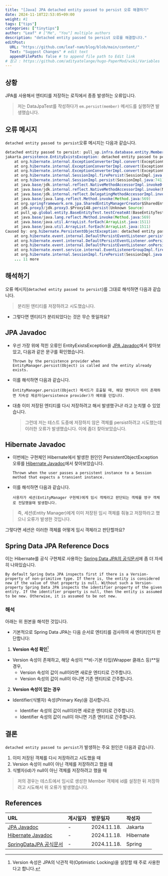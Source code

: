 ```yaml
---
title: "[Java] JPA detached entity passed to persist 오류 해결하기"
date: 2024-11-18T22:53:05+09:00
weight: #1
tags: ["tips"]
categories: ["tinytips"]
author: "Leaf" # ["Me", "You"] multiple authors
description: "detached entity passed to persist 오류를 해결합니다."
editPost:
  URL: "https://github.com/leaf-nam/blog/blob/main/content/"
  Text: "Suggest Changes" # edit text
  appendFilePath: false # to append file path to Edit link
# 참고 : https://github.com/adityatelange/hugo-PaperMod/wiki/Variables
---
```


## 상황

JPA를 사용해서 엔티티를 저장하는 로직에서 종종 발생하는 오류입니다.

> 저는 DataJpaTest를 작성하다가 `em.persist(member)` 메서드를 실행하면 발생했습니다.

## 오류 메시지

`detached entity passed to persist`오류 메시지는 다음과 같습니다.

```java
detached entity passed to persist: pull_up.infra.database.entity.Member
jakarta.persistence.EntityExistsException: detached entity passed to persist: pull_up.infra.database.entity.Member
	at org.hibernate.internal.ExceptionConverterImpl.convert(ExceptionConverterImpl.java:126)
	at org.hibernate.internal.ExceptionConverterImpl.convert(ExceptionConverterImpl.java:167)
	at org.hibernate.internal.ExceptionConverterImpl.convert(ExceptionConverterImpl.java:173)
	at org.hibernate.internal.SessionImpl.firePersist(SessionImpl.java:763)
	at org.hibernate.internal.SessionImpl.persist(SessionImpl.java:741)
	at java.base/jdk.internal.reflect.NativeMethodAccessorImpl.invoke0(Native Method)
	at java.base/jdk.internal.reflect.NativeMethodAccessorImpl.invoke(NativeMethodAccessorImpl.java:77)
	at java.base/jdk.internal.reflect.DelegatingMethodAccessorImpl.invoke(DelegatingMethodAccessorImpl.java:43)
	at java.base/java.lang.reflect.Method.invoke(Method.java:569)
	at org.springframework.orm.jpa.SharedEntityManagerCreator$SharedEntityManagerInvocationHandler.invoke(SharedEntityManagerCreator.java:319)
	at jdk.proxy3/jdk.proxy3.$Proxy148.persist(Unknown Source)
	at pull_up.global.entity.BaseEntityTest.testCreateAt(BaseEntityTest.java:35)
	at java.base/java.lang.reflect.Method.invoke(Method.java:569)
	at java.base/java.util.ArrayList.forEach(ArrayList.java:1511)
	at java.base/java.util.ArrayList.forEach(ArrayList.java:1511)
Caused by: org.hibernate.PersistentObjectException: detached entity passed to persist: pull_up.infra.database.entity.Member
	at org.hibernate.event.internal.DefaultPersistEventListener.persist(DefaultPersistEventListener.java:88)
	at org.hibernate.event.internal.DefaultPersistEventListener.onPersist(DefaultPersistEventListener.java:77)
	at org.hibernate.event.internal.DefaultPersistEventListener.onPersist(DefaultPersistEventListener.java:54)
	at org.hibernate.event.service.internal.EventListenerGroupImpl.fireEventOnEachListener(EventListenerGroupImpl.java:127)
	at org.hibernate.internal.SessionImpl.firePersist(SessionImpl.java:757)
	... 11 more
```

## 해석하기

오류 메시지(`detached entity passed to persist`)를 그대로 해석하면 다음과 같습니다.

> 분리된 엔티티를 저장하려고 시도했습니다.

- 그렇다면 엔티티가 분리되었다는 것은 무슨 뜻일까요?

## JPA Javadoc

- 우선 가장 위에 적힌 오류인 EntityExistsException을 [JPA Javadoc](https://jakarta.ee/specifications/platform/9/apidocs/jakarta/persistence/entityexistsexception)에서 찾아보았고, 다음과 같은 문구를 확인했습니다.

  `Thrown by the persistence provider when EntityManager.persist(Object) is called and the entity already exists. `

- 이를 해석하면 다음과 같습니다.

  `EntityManager.persist(Object) 메서드가 호출될 때, 해당 엔티티가 이미 존재하면 지속성 제공자(persistence provider)가 예외를 던집니다.`

- 대충 이미 저장된 엔티티를 다시 저장하려고 해서 발생했구나! 라고 눈치챌 수 있었습니다.
  > 그런데 저는 테스트 도중에 저장하지 않은 객체를 persist하려고 시도했는데 이러한 오류가 발생했습니다. 이에 좀더 찾아보았습니다.

## Hibernate Javadoc

- 이번에는 구현체인 Hibernate에서 발생한 원인인 PersistentObjectException 오류를 [Hibernate Javadoc](https://docs.jboss.org/hibernate/orm/6.6/javadocs/org/hibernate/PersistentObjectException.html)에서 찾아보았습니다.

  `Thrown when the user passes a persistent instance to a Session method that expects a transient instance.`

- 이를 해석하면 다음과 같습니다.

  `사용자가 세션(EntityManager 구현체)에게 임시 객체라고 판단되는 객체를 영구 객체로 전달했을때 발생합니다.`

> 즉, 세션(Entity Manager)에게 이미 저장된 임시 객체를 줘놓고 저장하라고 했으니 오류가 발생한 것입니다.

그렇다면 세션은 이러한 객체를 어떻게 임시 객체라고 판단할까요?

## Spring Data JPA Reference Docs

이는 Hibernate를 공식 구현체로 사용하는 [Spring Data JPA의 공식문서](https://docs.spring.io/spring-data/jpa/reference/jpa/entity-persistence.html#jpa.entity-persistence.saving-entities.strategies)에 좀 더 자세히 나와있습니다.

`By default Spring Data JPA inspects first if there is a Version-property of non-primitive type. If there is, the entity is considered new if the value of that property is null. Without such a Version-property Spring Data JPA inspects the identifier property of the given entity. If the identifier property is null, then the entity is assumed to be new. Otherwise, it is assumed to be not new.`

### 해석

아래는 위 원본을 해석한 것입니다.

- 기본적으로 Spring Data JPA는 다음 순서로 엔티티를 검사하여 새 엔티티인지 판단합니다:

1. **Version 속성 확인**[^1]

- Version 속성이 존재하고, 해당 속성이 **비-기본 타입(Wrapper 클래스 등)**일 경우,
  - Version 속성의 값이 null이라면 새로운 엔티티로 간주합니다.
  - Version 속성의 값이 null이 아니면 기존 엔티티로 간주합니다.

2. **Version 속성이 없는 경우**

- Identifier(식별자) 속성(Primary Key)을 검사합니다.

  - Identifier 속성의 값이 null이라면 새로운 엔티티로 간주합니다.
  - Identifier 속성의 값이 null이 아니면 기존 엔티티로 간주합니다.

## 결론

`detached entity passed to persist`가 발생하는 주요 원인은 다음과 같습니다.

1. 이미 저장된 객체를 다시 저장하려고 시도했을 때
2. Version 속성이 null이 아닌 객체를 저장하려고 했을 떄
3. 식별자(id)가 null이 아닌 객체를 저장하려고 했을 때

> 저의 경우는 테스트에서 임시로 생성한 Member 객체에 id를 설정한 뒤 저장하려고 시도해서 위 오류가 발생했습니다.

## References

| URL                                                                                                                                                      | 게시일자 | 방문일자    | 작성자    |
| :------------------------------------------------------------------------------------------------------------------------------------------------------- | :------- | :---------- | :-------- |
| [JPA Javadoc](https://jakarta.ee/specifications/platform/9/apidocs/jakarta/persistence/entityexistsexception)                                            | -        | 2024.11.18. | Jakarta   |
| [Hibernate Javadoc](https://docs.jboss.org/hibernate/orm/6.6/javadocs/org/hibernate/PersistentObjectException.html)                                      | -        | 2024.11.18. | Hibernate |
| [SpringDataJPA 공식문서](https://docs.spring.io/spring-data/jpa/reference/jpa/entity-persistence.html#jpa.entity-persistence.saving-entities.strategies) | -        | 2024.11.18. | Spring    |

[^1]: Version 속성은 JPA의 낙관적 락(Optimistic Locking)을 설정할 때 주로 사용한다고 합니다.
